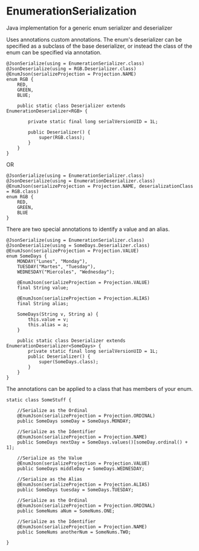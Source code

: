 # EnumerationSerialization
Java implementation for a generic enum serializer and deserializer

Uses annotations custom annotations.
The enum's deserializer can be specified as a subclass of the base deserializer, or instead the class of the enum can be specified via annotation.

	@JsonSerialize(using = EnumerationSerializer.class)
	@JsonDeserialize(using = RGB.Deserializer.class)
	@EnumJson(serializeProjection = Projection.NAME)
	enum RGB {
		RED,
		GREEN,
		BLUE;

		public static class Deserializer extends EnumerationDeserializer<RGB> {

			private static final long serialVersionUID = 1L;

			public Deserializer() {
				super(RGB.class);
			}
		}
	}

OR

	@JsonSerialize(using = EnumerationSerializer.class)
	@JsonDeserialize(using = EnumerationDeserializer.class)
	@EnumJson(serializeProjection = Projection.NAME, deserializationClass = RGB.class)
	enum RGB {
		RED,
		GREEN,
		BLUE
	}

There are two special annotations to identify a value and an alias.

	@JsonSerialize(using = EnumerationSerializer.class)
	@JsonDeserialize(using = SomeDays.Deserializer.class)
	@EnumJson(serializeProjection = Projection.VALUE)
	enum SomeDays {
		MONDAY("Lunes", "Monday"),
		TUESDAY("Martes", "Tuesday"),
		WEDNESDAY("Miercoles", "Wednesday");

		@EnumJson(serializeProjection = Projection.VALUE)
		final String value;

		@EnumJson(serializeProjection = Projection.ALIAS)
		final String alias;

		SomeDays(String v, String a) {
			this.value = v;
			this.alias = a;
		}

		public static class Deserializer extends EnumerationDeserializer<SomeDays> {
			private static final long serialVersionUID = 1L;
			public Deserializer() {
				super(SomeDays.class);
			}
		}
	}
  
  The annotations can be applied to a class that has members of your enum.

	static class SomeStuff {

		//Serialize as the Ordinal
		@EnumJson(serializeProjection = Projection.ORDINAL)
		public SomeDays someDay = SomeDays.MONDAY;

		//Serialize as the Identifier
		@EnumJson(serializeProjection = Projection.NAME)
		public SomeDays nextDay = SomeDays.values()[someDay.ordinal() + 1];

		//Serialize as the Value
		@EnumJson(serializeProjection = Projection.VALUE)
		public SomeDays middleDay = SomeDays.WEDNESDAY;

		//Serialize as the Alias
		@EnumJson(serializeProjection = Projection.ALIAS)
		public SomeDays tuesday = SomeDays.TUESDAY;

		//Serialize as the Ordinal
		@EnumJson(serializeProjection = Projection.ORDINAL)
		public SomeNums aNum = SomeNums.ONE;

		//Serialize as the Identifier
		@EnumJson(serializeProjection = Projection.NAME)
		public SomeNums anotherNum = SomeNums.TWO;

	}
